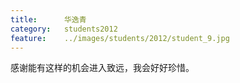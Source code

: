 ```yaml
---
title:		华逸青
category:	students2012
feature:	../images/students/2012/student_9.jpg
---
```

感谢能有这样的机会进入致远，我会好好珍惜。



